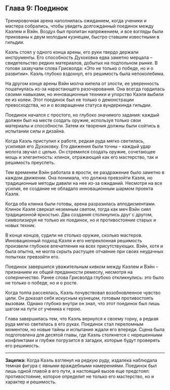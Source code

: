 Глава 9: Поединок
---

Тренировочная арена наполнилась ожиданием, когда ученики и мастера собрались, чтобы увидеть долгожданный поединок между
Каэлем и Вэйн. Воздух был пропитан напряжением, и все взгляды были прикованы к двум молодым кузнецам, быстро ставшим
известными в гильдии.

Каэль стоял у одного конца арены, его руки твердо держали инструменты. Его способность Духоковка едва заметно мерцала –
свидетельство редких материалов, добытых на подпольном рынке. В голове зазвучали слова Грисволда: «Это не только о
победе, но и о развитии». Каэль глубоко вздохнул, его решимость была непоколебима.

На другом конце арены Вэйн молча кипела от злости, ее уверенность пошатнулась из-за нарастающего разочарования. Она
всегда гордилась своими навыками, но инновационные техники и упорство Каэля выбили ее из колеи. Этот поединок был не
только о демонстрации превосходства, но и о возвращении статуса вундеркинда гильдии.

Поединок начался с простого, но глубоко значимого задания: каждый должен был на месте создать оружие, используя только
свои материалы и способности. Затем их творения должны были сойтись в испытании силы и дизайна.

Когда Каэль приступил к работе, редкая руда мягко светилась, усиливая его Духоковку. Его движения были точны – каждый
удар молота звучал с целью. Он стремился создать оружие, сочетающее мощь и элегантность: клинок, отражающий как его
мастерство, так и решимость преуспеть.

Тем временем Вэйн работала в ярости, ее раздражение было заметно в каждом движении. Она понимала, что должна превзойти
Каэля, но традиционные методы давили на нее из-за ожиданий. Несмотря на все усилия, ее создание не обладало
инновационным шармом проекта Каэля.

Когда оба клинка были готовы, арена разразилась аплодисментами. Клинок Каэля сверкал неземным светом, тогда как меч Вэйн
сиял традиционной яркостью. Два создания столкнулись друг с другом, символизируя не только их поединок, но и
противостояние старых и новых техник.

В конце концов, судили не столько оружие, сколько мастеров. Инновационный подход Каэля и его непреклонная решимость
произвели глубокое впечатление на всех присутствующих. Вэйн, хотя и была опытна, не могла скрыть растущее отчаяние при
своих неудачных попытках превзойти его.

Поединок завершился уважительным кивком между Каэлем и Вэйн – признанием их общей преданности ремеслу, несмотря на
соперничество. Ранее слова Грисволда глубоко откликнулись: это было не только о победе, но и о росте.

Когда толпа рассеялась, Каэль почувствовал возобновленное чувство цели. Он доказал себя искусным кузнецом, готовым
противостоять вызовам. Однако глубоко внутри он знал, что этот поединок был лишь шагом на пути от ученика к герою.

Глава завершилась тем, что Каэль вернулся к своему горну, а редкая руда мягко светилась в его руках. Поединок стал
переломным моментом, но новые тайны и испытания ждали его впереди. Сцена была подготовлена для десятой главы, где Каэль
столкнется с нерешенными конфликтами и глубже погрузится в загадки, которые будут проверять его решимость.

---

**Зацепка:** Когда Каэль взглянул на редкую руду, издалека наблюдала темная фигура с явными враждебными намерениями.
Поединок был лишь одной главой в его пути, а настоящий вызов еще предстоял: противостояние, которое определит не только
его мастерство, но и характер и решимость.
